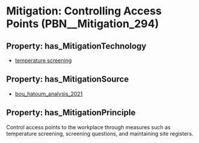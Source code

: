 # Mitigation: __Controlling Access Points__ (PBN__Mitigation_294)

## Property: has_MitigationTechnology

* [temperature screening](../Technology/PBN__Technology_25)

## Property: has_MitigationSource

* [bou_hatoum_analysis_2021](../Article/PBN__Article_82)

## Property: has_MitigationPrinciple

Control access points to the workplace through measures such as temperature screening, screening questions, and maintaining site registers.

